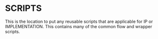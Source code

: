 # SCRIPTS

This is the location to put any reusable scripts that are applicable for IP or IMPLEMENTATION.
This contains many of the common flow and wrapper scripts.
